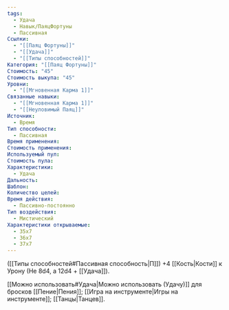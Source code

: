 ```yaml
---
tags:
  - Удача
  - Навык/ПаяцФортуны
  - Пассивная
Ссылки:
  - "[[Паяц Фортуны]]"
  - "[[Удача]]"
  - "[[Типы способностей]]"
Категория: "[[Паяц Фортуны]]"
Стоимость: "45"
Стоимость выкупа: "45"
Уровни:
  - "[[Мгновенная Карма 1]]"
Связанные навыки:
  - "[[Мгновенная Карма 1]]"
  - "[[Неуловимый Паяц]]"
Источник:
  - Время
Тип способности:
  - Пассивная
Время применения: 
Стоимость применения: 
Используемый пул: 
Стоимость пула: 
Характеристики:
  - Удача
Дальность: 
Шаблон: 
Количество целей: 
Время действия:
  - Пассивно-постоянно
Тип воздействия:
  - Мистический
Характеристики открываемые:
  - 35x7
  - 36x7
  - 37x7
---
```

([[Типы способностей#Пассивная способность|П]]) +4 [[Кость|Кости]] к Урону (Не 8d4, а 12d4 + [[Удача]]).

[[Можно использовать#Удача|Можно использовать (Удачу)]] для бросков [[Пение|Пения]];  [[Игра на инструменте|Игры на инструменте]]; [[Танцы|Танцев]].